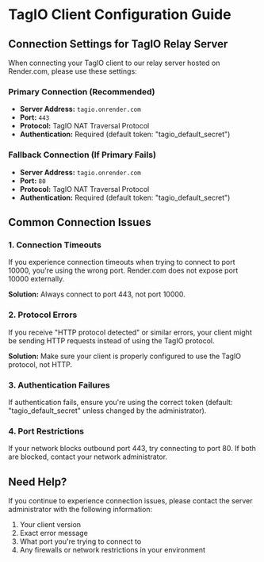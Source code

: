 # TagIO Client Configuration Guide

## Connection Settings for TagIO Relay Server

When connecting your TagIO client to our relay server hosted on Render.com, please use these settings:

### Primary Connection (Recommended)

- **Server Address:** `tagio.onrender.com`
- **Port:** `443`
- **Protocol:** TagIO NAT Traversal Protocol
- **Authentication:** Required (default token: "tagio_default_secret")

### Fallback Connection (If Primary Fails)

- **Server Address:** `tagio.onrender.com`
- **Port:** `80`
- **Protocol:** TagIO NAT Traversal Protocol
- **Authentication:** Required (default token: "tagio_default_secret")

## Common Connection Issues

### 1. Connection Timeouts

If you experience connection timeouts when trying to connect to port 10000, you're using the wrong port. Render.com does not expose port 10000 externally.

**Solution:** Always connect to port 443, not port 10000.

### 2. Protocol Errors

If you receive "HTTP protocol detected" or similar errors, your client might be sending HTTP requests instead of using the TagIO protocol.

**Solution:** Make sure your client is properly configured to use the TagIO protocol, not HTTP.

### 3. Authentication Failures

If authentication fails, ensure you're using the correct token (default: "tagio_default_secret" unless changed by the administrator).

### 4. Port Restrictions

If your network blocks outbound port 443, try connecting to port 80. If both are blocked, contact your network administrator.

## Need Help?

If you continue to experience connection issues, please contact the server administrator with the following information:

1. Your client version
2. Exact error message
3. What port you're trying to connect to
4. Any firewalls or network restrictions in your environment 